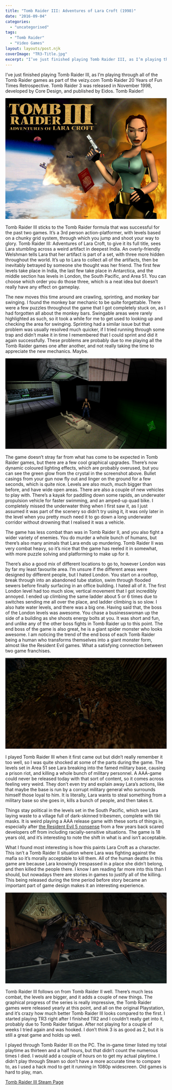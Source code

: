 ```yaml
---
title: "Tomb Raider III: Adventures of Lara Croft (1998)"
date: "2016-09-04"
categories: 
  - "uncategorised"
tags: 
  - "Tomb Raider"
  - "Video Games"
layout: layouts/post.njk
coverImage: "TR3-Title.jpg"
excerpt: "I’ve just finished playing Tomb Raider III, as I’m playing through all of the Tomb Raider games as part of the veizy<i></i>.com Tomb Raider 20 Years of Fun Times Retrospective. Tomb Raider 3 was released in November 1998, developed by Core Design, and published by Eidos. Tomb Raider!"
---
```

I’ve just finished playing Tomb Raider III, as I’m playing through all of the Tomb Raider games as part of the veizy<i></i>.com Tomb Raider 20 Years of Fun Times Retrospective. Tomb Raider 3 was released in November 1998, developed by Core Design, and published by Eidos. Tomb Raider!

![Tomb Raider III Title Screen](images/TR3-Title.jpg "Tomb Raider III")

Tomb Raider III sticks to the Tomb Raider formula that was successful for the past two games. It’s a 3rd person action-platformer, with levels based on a chunky grid system, through which you jump and shoot your way to glory. Tomb Raider III: Adventures of Lara Croft, to give it its full title, sees Lara stumbling across a weird artifact in deepest India. An overly-friendly Welshman tells Lara that her artifact is part of a set, with three more hidden throughout the world. It’s up to Lara to collect all of the artifacts, then be inevitably betrayed by someone she thought was her friend. The first few levels take place in India, the last few take place in Antarctica, and the middle section has levels in London, the South Pacific, and Area 51. You can choose which order you do those three, which is a neat idea but doesn’t really have any effect on gameplay.

The new moves this time around are crawling, sprinting, and monkey bar swinging. I found the monkey bar mechanic to be quite forgettable. There were a few puzzles throughout the game that I got completely stuck on, as I had forgotten all about the monkey bars. Swingable areas were rarely highlighted as such, so it took a while for me to get used to looking up and checking the area for swinging. Sprinting had a similar issue but that problem was usually resolved much quicker, if I tried running through some trap and didn’t make it in time I remembered that I could sprint and did it again successfully. These problems are probably due to me playing all the Tomb Raider games one after another, and not really taking the time to appreciate the new mechanics. Maybe.

![Lara Croft with an alien](images/TR3-Alien.jpg "Adding aliens to an adventure franchise a decade before Indiana Jones did it")

The game doesn’t stray far from what has come to be expected in Tomb Raider games, but there are a few cool graphical upgrades. There’s now dynamic coloured lighting effects, which are probably overused, but you can see the green glow from the crystal in the screenshot above. Bullet casings from your gun now fly out and linger on the ground for a few seconds, which is quite nice. Levels are also much, much bigger than before, and have wide open areas. There are also a couple of new vehicles to play with. There’s a kayak for paddling down some rapids, an underwater propulsion vehicle for faster swimming, and an amped-up quad bike. I completely missed the underwater thing when I first saw it, as I just assumed it was part of the scenery so didn’t try using it, it was only later in the level when you pretty much need it to go down a long underwater corridor without drowning that I realised it was a vehicle.

The game has less combat than was in Tomb Raider II, and you also fight a wider variety of enemies. You do murder a whole bunch of humans, but there’s also many animals that Lara ends up murdering. Tomb Raider II was very combat heavy, so it’s nice that the game has reeled it in somewhat, with more puzzle solving and platforming to make up for it.

There’s also a good mix of different locations to go to, however London was by far my least favourite area. I’m unsure if the different areas were designed by different people, but I hated London. You start on a rooftop, break through into an abandoned tube station, swim through flooded sewers before finally surfacing in an office building. I hated all of it. The first London level had too much slow, vertical movement that I got incredibly annoyed. I ended up climbing the same ladder about 5 or 6 times due to switches sending me all over the place, and ladder climbing is so slow. I also hate water levels, and there was a big one. Having said that, the boss of the London levels was awesome. You chase a businesswoman up the side of a building as she shoots energy bolts at you. It was short and fun, and unlike any of the other boss fights in Tomb Raider up to this point. The end boss of the game is also great, he is a giant spider monster who looks awesome. I am noticing the trend of the end boss of each Tomb Raider being a human who transforms themselves into a giant monster form, almost like the Resident Evil games. What a satisfying connection between two game franchises.

![Lara Croft surrounded by dead natives](images/TR3-Colonialism.jpg "Lara Croft showing she votes tory")

I played Tomb Raider III when it first came out but didn’t really remember it too well, so I was quite shocked at some of the parts during the game. The levels set in Area 51 see Lara breaking into the famed military base, causing a prison riot, and killing a whole bunch of military personnel. A AAA-game could never be released today with that sort of content, so it comes across feeling very weird. They don’t even try and explain away Lara’s actions, like that maybe the base is run by a corrupt military general who surrounds himself those loyal to him. It is literally, Lara wants to steal something from a military base so she goes in, kills a bunch of people, and then takes it.

Things stay political in the levels set in the South Pacific, which see Lara laying waste to a village full of dark-skinned tribesmen, complete with tiki masks. It is weird playing a AAA release game with these sorts of things in, especially after [the Resident Evil 5 nonsense](https://en.wikipedia.org/wiki/Resident_Evil_5#Allegations_of_racism) from a few years back scared developers off from including racially-sensitive situations. The game is 18 years old, and it’s interesting to note the shift in what is and isn’t acceptable.

What I found most interesting is how this paints Lara Croft as a character. This isn’t a Tomb Raider II situation where Lara was fighting against the mafia so it’s morally acceptable to kill them. All of the human deaths in this game are because Lara knowingly trespassed in a place she didn’t belong, and then killed the people there. I know I am reading far more into this than I should, but nowadays there are stories in games to justify all of the killing. This being released during the time period before story became an important part of game design makes it an interesting experience.

![End boss of Tomb Raider III](images/TR3-EndBoss.jpg "End Boss Spider Man")

Tomb Raider III follows on from Tomb Raider II well. There’s much less combat, the levels are bigger, and it adds a couple of new things. The graphical progress of the series is really impressive, the Tomb Raider games were released yearly at this point, and all on the original Playstation, and it’s crazy how much better Tomb Raider III looks compared to the first. I started playing TR3 right after I finished TR2 and I couldn’t really get into it, probably due to Tomb Raider fatigue. After not playing for a couple of weeks I tried again and was hooked. I don’t think 3 is as good as 2, but it is still a great game and holds up well.

I played through Tomb Raider III on the PC. The in-game timer listed my total playtime as thirteen and a half hours, but that didn’t count the numerous times I died. I would add a couple of hours on to get my actual playtime. I didn’t play through Steam so don’t have a more accurate time to compare to, as I used a hack mod to get it running in 1080p widescreen. Old games is hard to play, man.

[Tomb Raider III Steam Page](http://store.steampowered.com/app/225320/Tomb_Raider_III/)
